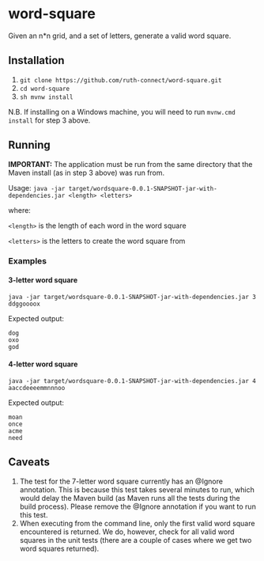 # word-square
Given an n*n grid, and a set of letters, generate a valid word square.

## Installation
1. `git clone https://github.com/ruth-connect/word-square.git`
2. `cd word-square`
3. `sh mvnw install`

N.B. If installing on a Windows machine, you will need to run `mvnw.cmd install` for step 3 above.

## Running
**IMPORTANT:** The application must be run from the same directory that the Maven install (as in step 3 above) was run from.

Usage: `java -jar target/wordsquare-0.0.1-SNAPSHOT-jar-with-dependencies.jar <length> <letters>`

where:

`<length>` is the length of each word in the word square

`<letters>` is the letters to create the word square from

### Examples
#### 3-letter word square
`java -jar target/wordsquare-0.0.1-SNAPSHOT-jar-with-dependencies.jar 3 ddggoooox`

Expected output:
```
dog
oxo
god
```

#### 4-letter word square
`java -jar target/wordsquare-0.0.1-SNAPSHOT-jar-with-dependencies.jar 4 aaccdeeeemmnnnoo`

Expected output:
```
moan
once
acme
need
```

## Caveats
1. The test for the 7-letter word square currently has an @Ignore annotation. This is because this
test takes several minutes to run, which would delay the Maven build (as Maven runs all the tests during
the build process). Please remove the @Ignore annotation if you want to run this test.
2. When executing from the command line, only the first valid word square encountered is returned. We do, however, check for all valid word squares in the unit tests (there are a couple of cases where we get
two word squares returned).